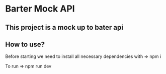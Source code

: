 # Barter Mock API

## This project is a mock up to bater api

## How to use?

Before starting we need to install all necessary dependencies with
=> npm i

To run => npm run dev
